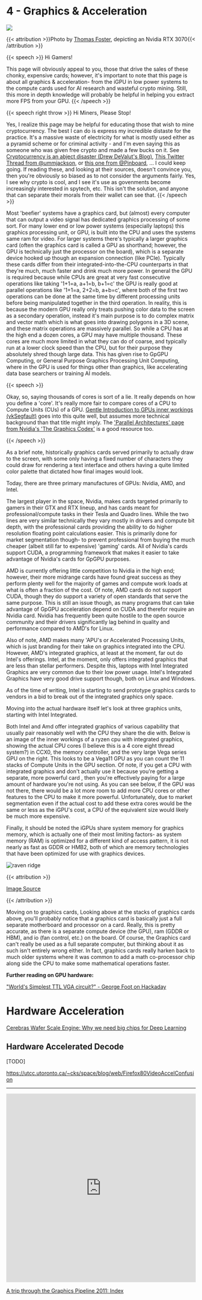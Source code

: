 # 4 - Graphics & Acceleration

<script>
    document.getElementById("hardwareMenu").open = true;
</script>
<!-- ![gcards](/eng/gcards.jpg) -->

<img src="/unsplash/gpu.webp" alt=" ">

{{< attribution >}}Photo by [Thomas Foster](https://unsplash.com/photos/vWgoeEYdtIY), depicting an Nvidia RTX 3070{{< /attribution >}}

<!-- This image needs replaced, as it's really fuzzy -->

{{< speech >}} Hi Gamers!

This page will obviously appeal to you, those that drive the sales of these chonky, expensive cards; however, it's important to note that this page is about all graphics & acceleration- from the iGPU in low power systems to the compute cards used for AI research and wasteful crypto mining. Still, this more in depth knowledge will probably be helpful in helping you extract more FPS from your GPU. {{< /speech >}} 

{{< speech right throw >}} Hi Miners, Please Stop!

Yes, I realize this page may be helpful for educating those that wish to mine cryptocurrency. The best I can do is express my incredible distaste for the practice. It's a massive waste of electricity for what is mostly used either as a pyramid scheme or for criminal activity - and I'm even saying this as someone who was given free crypto and made a few bucks on it. See [Cryptocurrency is an abject disaster (Drew DeValut's Blog)](https://drewdevault.com/2021/04/26/Cryptocurrency-is-a-disaster.html), [This Twitter Thread from @ummjackson](https://twitter.com/ummjackson/status/1415353989323841537), or [this one from @Pinboard](https://twitter.com/Pinboard/status/1399058952336277505), ... I could keep going. If reading these, and looking at their sources, doesn't convince you, then you're obviously so biased as to not consider the arguments fairly. Yes, I see why crypto is cool, and I see it's use as govenments become increasingly interested in spytech, etc. This isn't the solution, and anyone that can separate their morals from their wallet can see that. {{< /speech >}}

Most 'beefier' systems have a graphics card, but (almost) every computer that can output a video signal has dedicated graphics processing of some sort. For many lower end or low power systems (especially laptops) this graphics processing unit, or GPU, is built into the CPU and uses the systems same ram for video. For larger systems there's typically a larger graphics card (often the graphics card is called a GPU as shorthand; however, the GPU is technically just the processor on the board), which is a separate device hooked up though an expansion connection (like PCIe). Typically these cards differ from their integrated-into-the-CPU counterparts in that they're much, much faster and drink much more power. In general the GPU is required because while CPUs are great at very fast consecutive operations like taking '1+1=a, a+1=b, b+1=c' the GPU is really good at parallel operations like '1+1=a, 2+2=b, a+b=c', where both of the first two operations can be done at the same time by different processing units before being manipulated together in the third operation. In reality, this is because the modern GPU really only treats pushing color data to the screen as a secondary operation, instead it's main purpose is to do complex matrix and vector math which is what goes into drawing polygons in a 3D scene, and these matrix operations are massively parallel. So while a CPU has  at the high end a dozen cores, a GPU may have multiple thousand. These cores are much more limited in what they can do of coarse, and typically run at a lower clock speed than the CPU, but for their purpose they absolutely shred though large data. This has given rise to GpGPU Computing, or General Purpose Graphics Processing Unit Computing, where in the GPU is used for things other than graphics, like accelerating data base searchers or training AI models.

{{< speech >}}

Okay, so, saying thousands of cores is sort of a lie. It really depends on how you define a 'core'. It's really more fair to compare cores of a CPU to Compute Units (CUs) of a GPU. [Gentle Introduction to GPUs inner workings (vkSegfault)](https://vksegfault.github.io/posts/gentle-intro-gpu-inner-workings/) goes into this quite well, but assumes more technical background than that title might imply. The [ 'Parallel Architectures' page from Nvidia's 'The Graphics Codex'](https://graphicscodex.courses.nvidia.com/app.html?page=_rn_parallel) is a good resource too.

{{< /speech >}}

As a brief note, historically graphics cards served primarily to actually draw to the screen, with some only having a fixed number of characters they could draw for rendering a text interface and others having a quite limited color palette that dictated how final images would look.

Today, there are three primary manufactures of GPUs: Nvidia, AMD, and Intel.

The largest player in the space, Nvidia, makes cards targeted primarily to gamers in their GTX and RTX lineup, and has cards meant for professional/compute tasks in their Tesla and Quadro lines. While the two lines are very similar technically they vary mostly in drivers and compute bit depth, with the professional cards providing the ability to do higher resolution floating point calculations easier. This is primarily done for market segmentation though- to prevent professional from buying the much cheaper (albeit still far to expensive) 'gaming' cards. All of Nvidia's cards support CUDA, a programming framework that makes it easier to take advantage of Nvidia's cards for GpGPU purposes.

AMD is currently offering little competition to Nvidia in the high end; however, their more midrange cards have found great success as they perform plenty well for the majority of games and compute work loads at what is often a fraction of the cost. Of note, AMD cards do not support CUDA, though they do support a variety of open standards that serve the same purpose. This is still an issue though, as many programs that can take advantage of GpGPU acceleration depend on CUDA and therefor require an Nvidia card. Nvidia has frequently been quite hostile to the open source community and their drivers significantly lag behind in quality and performance compared to AMD's for Linux.

Also of note, AMD makes many 'APU's or Accelerated Processing Units, which is just branding for their take on graphics integrated into the CPU. However, AMD's integrated graphics, at least at the moment, far out do Intel's offerings. Intel, at the moment, only offers integrated graphics that are less than stellar performers. Despite this, laptops with Intel Integrated Graphics are very common due to their low power usage. Intel's Integrated Graphics have very good drive support though, both on Linux and Windows.

As of the time of writing, Intel is starting to send prototype graphics cards to vendors in a bid to break out of the integrated graphics only space.

Moving into the actual hardware itself let's look at three graphics units, starting with Intel Integrated.

Both Intel and Amd offer integrated graphics of various capability that usually pair reasonably well with the CPU they share the die with. Below is an image of the inner workings of a ryzen cpu with integrated graphics, showing the actual CPU cores (I believe this is a 4 core eight thread system?) in CCX0, the memory controller, and the very large Vega series GPU on the right. This looks to be a Vega11 GPU as you can count the 11 stacks of Compute Units in the GPU section. Of note, if you get a CPU with integrated graphics and don't actually use it because you're getting a separate, more powerful card , then you're effectively paying for a large amount of hardware you're not using. As you can see below, if the GPU was not there, there would be a lot more room to add more CPU cores or other features to the CPU to make it more powerful. Unfortunately, due to market segmentation even if the actual cost to add these extra cores would be the same or less as the iGPU's cost, a CPU of the equivalent size would likely be much more expensive.

Finally, it should be noted the iGPUs share system memory for graphics memory, which is actually one of their most limiting factors- as system memory (RAM) is optimized for a different kind of access pattern, it is not nearly as fast as GDDR or HMB2, both of which are memory technologies that have been optimized for use with graphics devices. 

![raven ridge](/eng/ravenridge.webp)

{{< attribution >}}

[Image Source](https://en.wikichip.org/wiki/amd/microarchitectures/zen)

{{< /attribution >}}

Moving on to graphics cards, Looking above at the stacks of graphics cards above, you'll probably notice that a graphics card is basically just a full separate motherboard and processor on a card. Really, this is pretty accurate, as there is a separate compute device (the GPU), ram (GDDR or HBM), and io (fan control, etc.) on the board. Of course, the Graphics card can't really be used as a full separate computer, but thinking about it as such isn't entirely wrong either. In fact, graphics cards really harken back to much older systems where it was common to add a math co-processor chip along side the CPU to make some mathematical operations faster.

**Further reading on GPU hardware:**

["World's Simplest TTL VGA circuit?" - George Foot on Hackaday](https://hackaday.io/project/175434-worlds-simplest-ttl-vga-circuit)

# Hardware Acceleration

[Cerebras Wafer Scale Engine: Why we need big chips for Deep Learning](https://www.cerebras.net/cerebras-wafer-scale-engine-why-we-need-big-chips-for-deep-learning/)

## Hardware Accelerated Decode

[TODO]

https://utcc.utoronto.ca/~cks/space/blog/web/Firefox80VideoAccelConfusion

---

<iframe width="100%" height="500" src="https://www.youtube.com/embed/QyjyWUrHsFc" title="YouTube video player" frameborder="0" allow="accelerometer; autoplay; clipboard-write; encrypted-media; gyroscope; picture-in-picture" allowfullscreen></iframe>

[A trip through the Graphics Pipeline 2011: Index](https://fgiesen.wordpress.com/2011/07/09/a-trip-through-the-graphics-pipeline-2011-index/)

